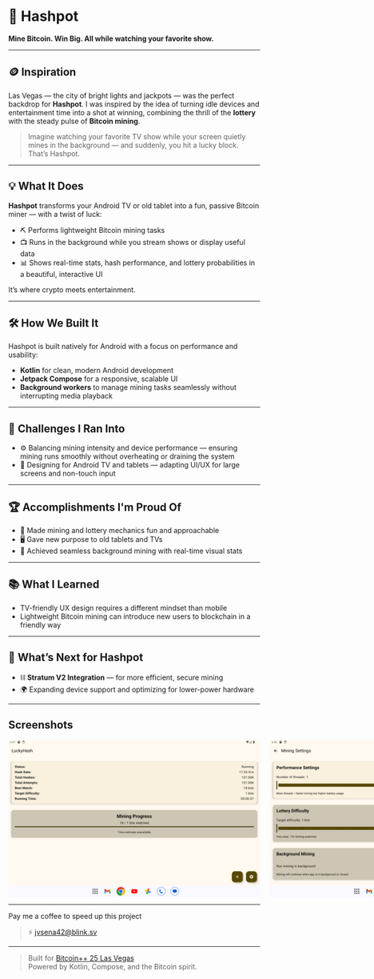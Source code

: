 # 🎰 Hashpot

**Mine Bitcoin. Win Big. All while watching your favorite show.**

---

## 🪙 Inspiration

Las Vegas — the city of bright lights and jackpots — was the perfect backdrop for **Hashpot**. I was inspired by the idea of turning idle devices and entertainment time into a shot at winning, combining the thrill of the **lottery** with the steady pulse of **Bitcoin mining**.

> Imagine watching your favorite TV show while your screen quietly mines in the background — and suddenly, you hit a lucky block. That’s Hashpot.

---

## 💡 What It Does

**Hashpot** transforms your Android TV or old tablet into a fun, passive Bitcoin miner — with a twist of luck:

- ⛏️ Performs lightweight Bitcoin mining tasks
- 📺 Runs in the background while you stream shows or display useful data
- 📊 Shows real-time stats, hash performance, and lottery probabilities in a beautiful, interactive UI

It’s where crypto meets entertainment.

---

## 🛠️ How We Built It

Hashpot is built natively for Android with a focus on performance and usability:

- **Kotlin** for clean, modern Android development
- **Jetpack Compose** for a responsive, scalable UI
- **Background workers** to manage mining tasks seamlessly without interrupting media playback

---

## 🚧 Challenges I Ran Into

- ⚙️ Balancing mining intensity and device performance — ensuring mining runs smoothly without overheating or draining the system
- 📱 Designing for Android TV and tablets — adapting UI/UX for large screens and non-touch input

---

## 🏆 Accomplishments I'm Proud Of

- 🎉 Made mining and lottery mechanics fun and approachable
- 🖥️ Gave new purpose to old tablets and TVs
- 🔄 Achieved seamless background mining with real-time visual stats

---

## 📚 What I Learned

- TV-friendly UX design requires a different mindset than mobile
- Lightweight Bitcoin mining can introduce new users to blockchain in a friendly way

---

## 🚀 What’s Next for Hashpot

- ⛓️ **Stratum V2 Integration** — for more efficient, secure mining
- 🌍 Expanding device support and optimizing for lower-power hardware

---
## Screenshots

<div style="display: flex; gap: 20px;">
  <img src="screenshots/status.png" alt="Status" width="600" height="auto">
  <img src="screenshots/settings.png" alt="Settings" width="600" height="auto">
</div>

---

Pay me a coffee to speed up this project
> ⚡ jvsena42@blink.sv

---

> Built for [Bitcoin++ 25 Las Vegas](https://b25.devpost.com/?_gl=1*1izfkpk*_gcl_au*MTQ2NzY5ODIzMy4xNzM5MDI3Nzky*_ga*MTA5ODMxOTQwNi4xNzM5MDI3Nzkz*_ga_0YHJK3Y10M*MTc0NDU3ODI2MS4xOS4xLjE3NDQ1ODE1NjkuMC4wLjA.)  
> Powered by Kotlin, Compose, and the Bitcoin spirit.
